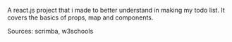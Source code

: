 A react.js project that i made to better understand in making my todo list. It covers the basics of props, map and components. 

Sources: scrimba, w3schools
